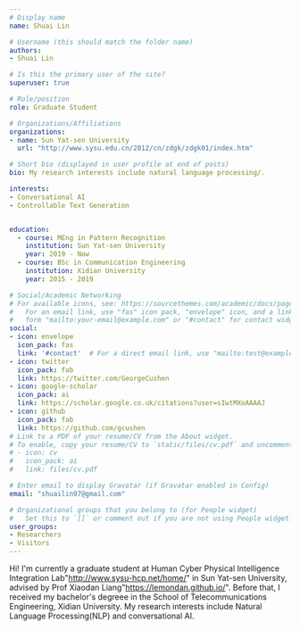 ```yaml
---
# Display name
name: Shuai Lin

# Username (this should match the folder name)
authors:
- Shuai Lin

# Is this the primary user of the site?
superuser: true

# Role/position
role: Graduate Student

# Organizations/Affiliations
organizations:
- name: Sun Yat-sen University
  url: "http://www.sysu.edu.cn/2012/cn/zdgk/zdgk01/index.htm"

# Short bio (displayed in user profile at end of posts)
bio: My research interests include natural language processing/.

interests:
- Conversational AI
- Controllable Text Generation


education:
  - course: MEng in Pattern Recognition
    institution: Sun Yat-sen University
    year: 2019 - Now
  - course: BSc in Communication Engineering
    institution: Xidian University
    year: 2015 - 2019

# Social/Academic Networking
# For available icons, see: https://sourcethemes.com/academic/docs/page-builder/#icons
#   For an email link, use "fas" icon pack, "envelope" icon, and a link in the
#   form "mailto:your-email@example.com" or "#contact" for contact widget.
social:
- icon: envelope
  icon_pack: fas
  link: '#contact'  # For a direct email link, use "mailto:test@example.org".
- icon: twitter
  icon_pack: fab
  link: https://twitter.com/GeorgeCushen
- icon: google-scholar
  icon_pack: ai
  link: https://scholar.google.co.uk/citations?user=sIwtMXoAAAAJ
- icon: github
  icon_pack: fab
  link: https://github.com/gcushen
# Link to a PDF of your resume/CV from the About widget.
# To enable, copy your resume/CV to `static/files/cv.pdf` and uncomment the lines below.
# - icon: cv
#   icon_pack: ai
#   link: files/cv.pdf

# Enter email to display Gravatar (if Gravatar enabled in Config)
email: "shuailin97@gmail.com"

# Organizational groups that you belong to (for People widget)
#   Set this to `[]` or comment out if you are not using People widget.
user_groups:
- Researchers
- Visitors
---
```


Hi! I'm currently a graduate student at Human Cyber Physical Intelligence Integration Lab"http://www.sysu-hcp.net/home/" in Sun Yat-sen University, advised by Prof Xiaodan Liang"https://lemondan.github.io/". Before that, I received my bachelor's degreee in the School of Telecommunications Engineering, Xidian University. My research interests include Natural Language Processing(NLP) and conversational AI. 
